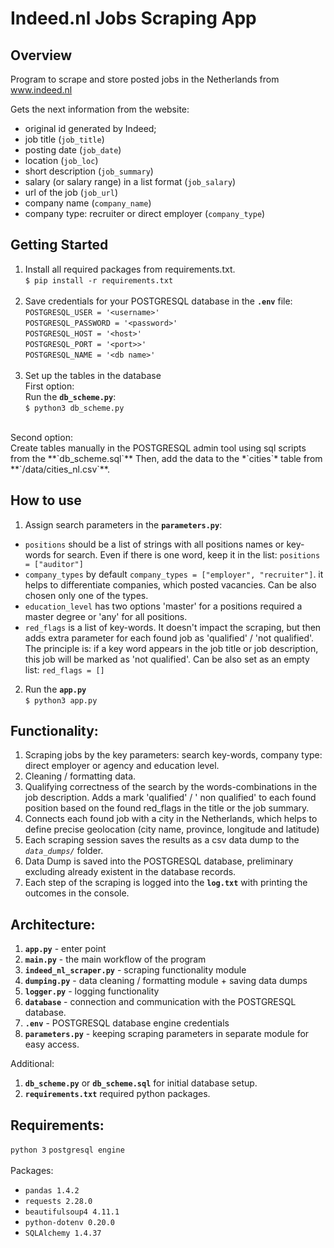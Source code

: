 # Indeed.nl Jobs Scraping App

## Overview
Program to scrape and store posted jobs in the Netherlands from  www.indeed.nl

Gets the next information from the website:
- original id generated by Indeed;
- job title (`job_title`)
- posting date (`job_date`)
- location  (`job_loc`)
- short description (`job_summary`)
- salary (or salary range) in a list format (`job_salary`)
- url of the job (`job_url`)
- company name (`company_name`)
- company type: recruiter or direct employer (`company_type`)

## Getting Started
1. Install all required packages from requirements.txt.<br/>
`$ pip install -r requirements.txt`
<br/><br/>
2. Save credentials for your POSTGRESQL database in the **`.env`** file:<br/>
`POSTGRESQL_USER = '<username>'`<br/>
`POSTGRESQL_PASSWORD = '<password>'`<br/>
`POSTGRESQL_HOST = '<host>'`<br/>
`POSTGRESQL_PORT = '<port>>'`<br/>
`POSTGRESQL_NAME = '<db name>'`
<br/><br/>
3. Set up the tables in the database<br>
First option: <br> 
Run the **`db_scheme.py`**: <br/>
`$ python3 db_scheme.py`
<br/>
Second option: <br> 
Create tables manually in the POSTGRESQL admin tool using sql scripts from the **`db_scheme.sql`** 
Then, add the data to the *`cities`* table from **`/data/cities_nl.csv`**.

## How to use
1. Assign search parameters in the **`parameters.py`**: <br/>
- `positions` should be a list of strings with all positions names or key-words for search. Even if there is one word,
keep it in the list: `positions = ["auditor"]`
- `company_types` by default `company_types = ["employer", "recruiter"]`. it helps to differentiate companies,
which posted vacancies. Can be also chosen only one of the types.
- `education_level` has two options 'master' for a positions required a master degree or 'any' for all positions. 
- `red_flags` is a list of key-words. It doesn't impact the scraping, but then adds extra parameter for each found job
as 'qualified' / 'not qualified'. The principle is: if a key word appears in the job title or job description, this job will
be marked as 'not qualified'. Can be also set as an empty list: `red_flags = []`
2. Run the **`app.py`**<br>
`$ python3 app.py`


## Functionality:
1. Scraping jobs by the key parameters: search key-words, company type: direct employer or agency and education level.
2. Cleaning / formatting data.
3. Qualifying correctness of the search by the words-combinations in the job description. Adds a mark 'qualified' / 
' non qualified' to each found position based on the found red_flags in the title or the job summary.
4. Connects each found job with a city in the Netherlands, which helps to define precise geolocation (city name, 
province, longitude and latitude)
5. Each scraping session saves the results as a csv data dump to the *`data_dumps/`* folder.
6. Data Dump is saved into the POSTGRESQL database, preliminary excluding already existent in the database records. 
8. Each step of the scraping is logged into the **`log.txt`** with printing the outcomes in the console.


## Architecture:
1. **`app.py`** - enter point
2. **`main.py`** - the main workflow of the program
3. **`indeed_nl_scraper.py`** - scraping functionality module
4. **`dumping.py`** -  data cleaning / formatting module + saving data dumps
5. **`logger.py`** - logging functionality
6. **`database`** - connection and communication with the POSTGRESQL database.
7. **`.env`** - POSTGRESQL database engine credentials
8. **`parameters.py`** - keeping scraping parameters in separate module for easy access.

Additional:
1. **`db_scheme.py`** or **`db_scheme.sql`** for initial database setup.
2. **`requirements.txt`** required python packages.


## Requirements:
`python 3`
`postgresql engine`
<br><br>
Packages:
- `pandas 1.4.2`
- `requests 2.28.0`
- `beautifulsoup4 4.11.1`
- `python-dotenv 0.20.0`
- `SQLAlchemy 1.4.37`







